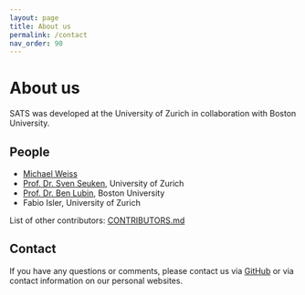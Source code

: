 ```yaml
---
layout: page
title: About us
permalink: /contact
nav_order: 90
---
```

# About us
SATS was developed at the University of Zurich in collaboration with Boston University. 

## People
- [Michael Weiss](https://mweiss.ch)
- [Prof. Dr. Sven Seuken](https://www.ifi.uzh.ch/en/ce/people/seuken/.html), University of Zurich
- [Prof. Dr. Ben Lubin](http://www.bu.edu/systems/people/lubin), Boston University
- Fabio Isler, University of Zurich

List of other contributors: [CONTRIBUTORS.md](https://github.com/spectrumauctions/sats-core/blob/master/CONTRIBUTORS.md)

## Contact
If you have any questions or comments, please contact us via [GitHub](https://github.com/orgs/spectrumauctions/people) or via contact information on our personal websites.
